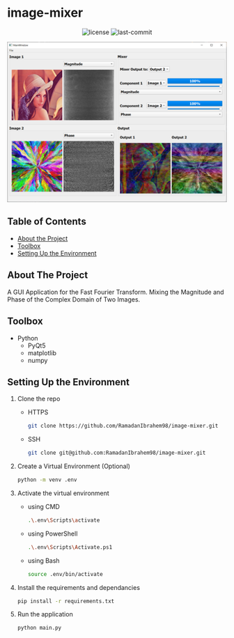 # image-mixer

<p align="center">
  <img src="https://img.shields.io/github/license/RamadanIbrahem98/image-mixer?style=plastic&logo=appveyor&color=blue" alt="license" />
  <img src="https://img.shields.io/github/last-commit/RamadanIbrahem98/image-mixer?style=plastic&logo=appveyor" alt="last-commit" />
</p>

<p align="center">
    <img src="assets/preview.png" />
</p>

## Table of Contents

-   [About the Project](#about-the-project)
-   [Toolbox](#toolbox)
-   [Setting Up the Environment](#setting-up-the-environment)

## About The Project

A GUI Application for the Fast Fourier Transform. Mixing the Magnitude and Phase of the Complex Domain of Two Images.

## Toolbox

-   Python
    -   PyQt5
    -   matplotlib
    -   numpy

## Setting Up the Environment

1. Clone the repo
    - HTTPS
        ```sh
        git clone https://github.com/RamadanIbrahem98/image-mixer.git
        ```
    - SSH
        ```sh
        git clone git@github.com:RamadanIbrahem98/image-mixer.git
        ```
1. Create a Virtual Environment (Optional)
    ```sh
    python -m venv .env
    ```
1. Activate the virtual environment

    - using CMD
        ```sh
        .\.env\Scripts\activate
        ```
    - using PowerShell
        ```sh
        .\.env\Scripts\Activate.ps1
        ```
    - using Bash
        ```sh
        source .env/bin/activate
        ```

1. Install the requirements and dependancies
    ```sh
    pip install -r requirements.txt
    ```
1. Run the application
    ```sh
    python main.py
    ```
